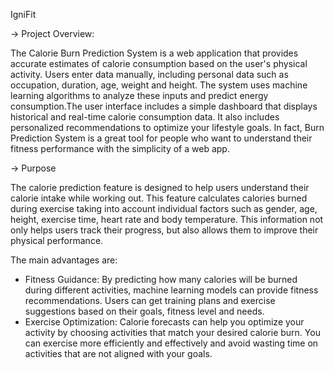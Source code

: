 IgniFit

-> Project Overview:

The Calorie Burn Prediction System is a web application that provides  accurate estimates of calorie consumption based on the user's physical activity. Users enter data manually, including  personal data such as occupation, duration, age, weight and height. The system uses machine learning algorithms to analyze these inputs and predict energy consumption.The user interface includes a simple dashboard that displays historical and real-time  calorie consumption data. 
It also includes personalized recommendations to optimize your lifestyle goals. In fact, Burn Prediction System is a great tool for people who want to understand their fitness performance with the simplicity of a web app. 

-> Purpose

The calorie prediction feature is designed to help users understand their calorie intake while working out. This feature calculates calories burned during exercise taking into account individual factors such as gender, age, height, exercise time, heart rate and body temperature. This information not only helps users track their progress, but also allows them to improve their physical performance. 

The main advantages are:
-	Fitness Guidance: By predicting how many calories will be burned during different activities, machine learning models can provide  fitness recommendations. Users can get training plans and exercise suggestions based on their goals, fitness level and needs. 
-	Exercise Optimization: Calorie forecasts can help you optimize your activity by choosing activities that match your desired calorie burn. You can exercise more efficiently and effectively and avoid wasting time on activities that are not aligned with your goals.

